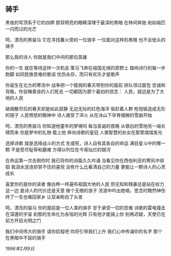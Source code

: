 ## 骑手

黑夜的穹顶系于它的四蹄
那双明亮的眼睛深埋于最深的黑暗
在林间奔驰
宛如缎匹一闪而过的光芒

呵，漂亮的黑骏马
它在寻找篝火旁的一位骑手
一位面对这样的黑暗
也不会低头的骑手

那么我的诗人
你就是我们中间的那位英雄

你的一生
就在等待这样一次机会
策马飞奔在祖国无垠的原野上
踏响诗行的每一步韵脚
如同民族苦难的歌谣
忧伤永存，而只有欢乐才是歌声

你诞生在北方的寒流中
战争把一个瘦弱的春天带到你的面前
排队领过面包
忠诚和背叛，你目睹善良的人们死去
一切都因为那个最初的信念：
人民，就远是为了大地的人民

硝烟散尽后的春天却是如此寂静
无边无际的红色海洋
驱赶着人群
枪炮锻造成无形的钳子
人民愤怒的眼神中
诗人接受了淬火
从在冰山下孕育细微的雪崩开始

呵，漂亮的黑骏马
你知道他童年的梦境吗
每当圣诞的夜晚
从银白的雪地另一端长啸而来
你是梦中的礼物
载上他
奔向诗歌的皇冠
人类智慧的处女在那里熠熠发光

选择诗歌
就是选择战斗的方式
生或死，诗人自有其各自的命运
满目星斗中的哪一颗
不是受尽耻辱和磨难
方得以列位在今宵灿烂的银河

在命运第一次击倒你时
我已将你的诗篇久久吟诵
当看见你在西伯利亚的寒风中徘徊
我泪水涟涟却禁不住的喜悦
没有什么比看清自己的力量
更能让一颗诗人的心灵成长

喜爱你的是你的读者
像白桦一样遍布祖国大地的人民
但无知和残暴总是站在权力这一边
是诗人的代价还是天意
做个无根的游子
流浪中吟出绝唱，思念时黯然神伤
终了一生也难回家乡
让双亲盼白了头发

呵，漂亮的骏马
你的面前是一位人类的骑手
甘于承受一切的苦难
诗歌的雷电撞击在深邃的宇宙
刹那的生命化为永恒的光辉
只有他才能骑上你
别再迟疑，天使已在前方开启光明之门

我们中间伟大的骑手
请你启程吧
你将引导我们上升
我们心中传诵你的名字
那个在黑暗中不屈的骑手

*1996年2月9日*
 